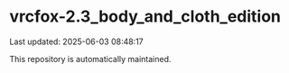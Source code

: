 # vrcfox-2.3_body_and_cloth_edition

Last updated: 2025-06-03 08:48:17

This repository is automatically maintained.
